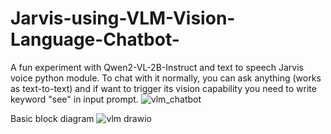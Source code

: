 # Jarvis-using-VLM-Vision-Language-Chatbot-
A fun experiment with Qwen2-VL-2B-Instruct and text to speech Jarvis voice python module. To chat with it normally, you can ask anything (works as text-to-text) and if want to trigger its vision capability you need to write keyword "see" in input prompt. 
![vlm_chatbot](https://github.com/user-attachments/assets/b684d096-2b93-4421-9c98-6e9908b703f6)

Basic block diagram
![vlm drawio](https://github.com/user-attachments/assets/5cd1a6d2-45fc-472b-98de-ca557be037b4)
